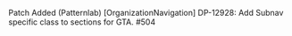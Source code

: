 Patch
Added
(Patternlab) [OrganizationNavigation] DP-12928: Add Subnav specific class to sections for GTA. #504
